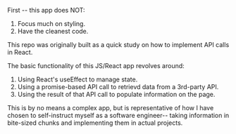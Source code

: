 First -- this app does NOT:
1. Focus much on styling.
2. Have the cleanest code.

This repo was originally built as a quick study on how to implement API calls in React. 

The basic functionality of this JS/React app revolves around:
1. Using React's useEffect to manage state.
2. Using a promise-based API call to retrievd data from a 3rd-party API.
3. Using the result of that API call to populate information on the page.

This is by no means a complex app, but is representative of how I have chosen to self-instruct myself as a software engineer-- taking information in bite-sized chunks and implementing them in actual projects.
